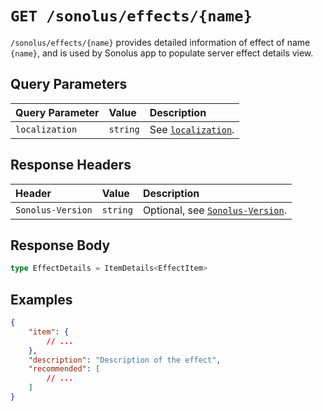 # `GET /sonolus/effects/{name}`

`/sonolus/effects/{name}` provides detailed information of effect of name `{name}`, and is used by Sonolus app to populate server effect details view.

## Query Parameters

| Query Parameter | Value    | Description                                             |
| :-------------- | :------- | :------------------------------------------------------ |
| `localization`  | `string` | See [`localization`](../query-parameters/localization). |

## Response Headers

| Header            | Value    | Description                                                    |
| :---------------- | :------- | :------------------------------------------------------------- |
| `Sonolus-Version` | `string` | Optional, see [`Sonolus-Version`](../headers/sonolus-version). |

## Response Body

```ts
type EffectDetails = ItemDetails<EffectItem>
```

## Examples

```json
{
    "item": {
        // ...
    },
    "description": "Description of the effect",
    "recommended": [
        // ...
    ]
}
```
